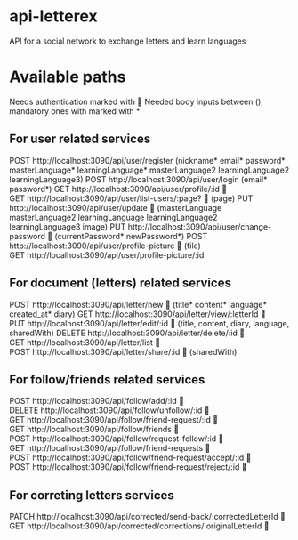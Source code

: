 # api-letterex
API for a social network to exchange letters and learn languages

# Available paths
Needs authentication marked with 🔑
Needed body inputs between (), mandatory ones with marked with *

## For user related services
POST http://localhost:3090/api/user/register (nickname* email* password* masterLanguage* learningLanguage* masterLanguage2 learningLanguage2 learningLanguage3)
POST http://localhost:3090/api/user/login  (email* password*)
GET http://localhost:3090/api/user/profile/:id 🔑  
GET http://localhost:3090/api/user/list-users/:page? 🔑 (page)
PUT http://localhost:3090/api/user/update 🔑  (masterLanguage masterLanguage2 learningLanguage learningLanguage2 learningLanguage3 image)
PUT http://localhost:3090/api/user/change-password 🔑  (currentPassword* newPassword*)
POST http://localhost:3090/api/user/profile-picture 🔑 (file)  
GET http://localhost:3090/api/user/profile-picture/:id   


## For document (letters) related services
POST http://localhost:3090/api/letter/new 🔑 (title* content* language* created_at* diary)
GET http://localhost:3090/api/letter/view/:letterId 🔑  
PUT http://localhost:3090/api/letter/edit/:id 🔑  (title, content, diary, language, sharedWith)
DELETE http://localhost:3090/api/letter/delete/:id 🔑  
GET http://localhost:3090/api/letter/list 🔑  
POST http://localhost:3090/api/letter/share/:id 🔑  (sharedWith)


## For follow/friends related services
POST http://localhost:3090/api/follow/add/:id 🔑  
DELETE http://localhost:3090/api/follow/unfollow/:id 🔑  
GET http://localhost:3090/api/follow/friend-request/:id 🔑  
GET http://localhost:3090/api/follow/friends 🔑  
POST http://localhost:3090/api/follow/request-follow/:id 🔑  
GET http://localhost:3090/api/follow/friend-requests 🔑  
POST http://localhost:3090/api/follow/friend-request/accept/:id 🔑  
POST http://localhost:3090/api/follow/friend-request/reject/:id 🔑  

## For correting letters services
PATCH http://localhost:3090/api/corrected/send-back/:correctedLetterId 🔑  
GET http://localhost:3090/api/corrected/corrections/:originalLetterId 🔑  




